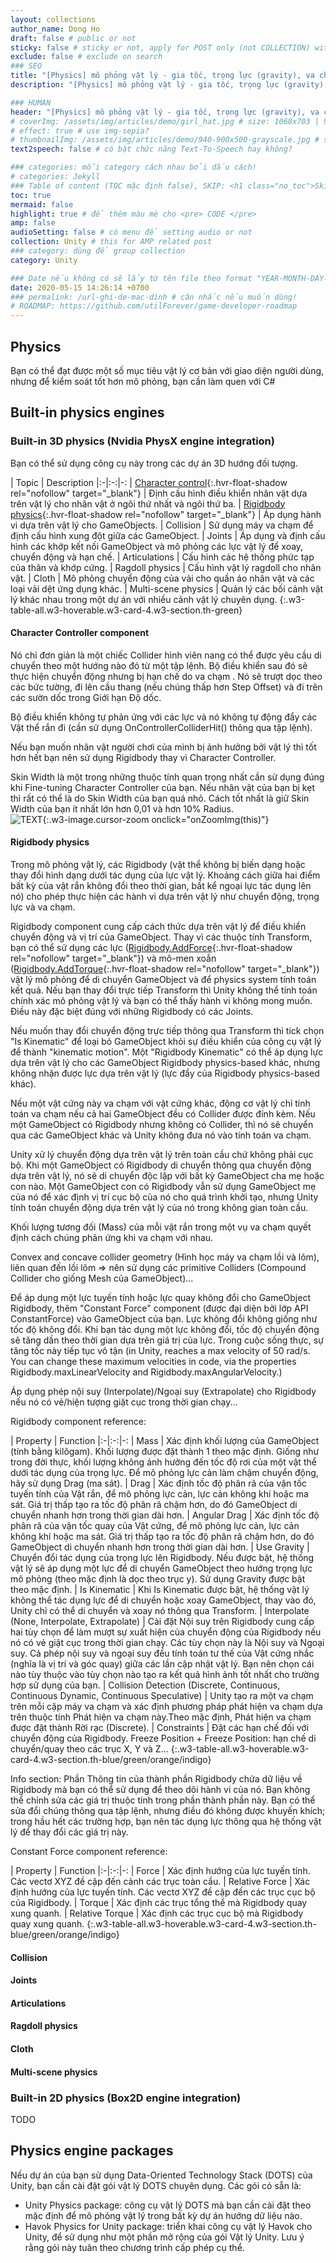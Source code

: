 ```yaml
---
layout: collections
author_name: Dong Ho
draft: false # public or not
sticky: false # sticky or not, apply for POST only (not COLLECTION) with including thumbnailImg
exclude: false # exclude on search
### SEO
title: "[Physics] mô phỏng vật lý - gia tốc, trọng lực (gravity), va chạm (collision)"
description: "[Physics] mô phỏng vật lý - gia tốc, trọng lực (gravity), va chạm (collision)"

### HUMAN
header: "[Physics] mô phỏng vật lý - gia tốc, trọng lực (gravity), va chạm (collision)"
# coverImg: /assets/img/articles/demo/girl_hat.jpg # size: 1068x703 | 900x500 | 600x400
# effect: true # use img-sepia?
# thumbnailImg: /assets/img/articles/demo/940-900x500-grayscale.jpg # size: 900x500 | 600x400
text2speech: false # có bật chức năng Text-To-Speech hay không?

### categories: mỗi category cách nhau bởi dấu cách!
# categories: Jekyll
### Table of content (TOC mặc định false), SKIP: <h1 class="no_toc">Skip toc</h1> hoặc <div class="no_toc_section">
toc: true
mermaid: false
highlight: true # để thêm màu mè cho <pre> CODE </pre>
amp: false
audioSetting: false # có menu để setting audio or not
collection: Unity # this for AMP related post
### category: dùng để group collection
category: Unity

### Date nếu không có sẽ lấy từ tên file theo format "YEAR-MONTH-DAY-title.md"
date: 2020-05-15 14:26:14 +0700
### permalink: /url-ghi-de-mac-dinh # cân nhắc nếu muốn dùng!
# ROADMAP: https://github.com/utilForever/game-developer-roadmap
---
```


## Physics

Bạn có thể đạt được một số mục tiêu vật lý cơ bản với giao diện người dùng, nhưng để kiểm soát tốt hơn mô phỏng, bạn cần làm quen với C#

## Built-in physics engines

### Built-in 3D physics (Nvidia PhysX engine integration)

Bạn có thể sử dụng công cụ này trong các dự án 3D hướng đối tượng.

| Topic | Description
|:-|:-:|-:
| [Character control](https://docs.unity3d.com/2021.3/Documentation/Manual/class-CharacterController.html){:.hvr-float-shadow rel="nofollow" target="_blank"} | Định cấu hình điều khiển nhân vật dựa trên vật lý cho nhân vật ở ngôi thứ nhất và ngôi thứ ba.
| [Rigidbody physics](https://docs.unity3d.com/2021.3/Documentation/Manual/rigidbody-physics-section.html){:.hvr-float-shadow rel="nofollow" target="_blank"} | Áp dụng hành vi dựa trên vật lý cho GameObjects.
| Collision | Sử dụng máy va chạm để định cấu hình xung đột giữa các GameObject.
| Joints | Áp dụng và định cấu hình các khớp kết nối GameObject và mô phỏng các lực vật lý để xoay, chuyển động và hạn chế.
| Articulations | Cấu hình các hệ thống phức tạp của thân và khớp cứng.
| Ragdoll physics | Cấu hình vật lý ragdoll cho nhân vật.
| Cloth | Mô phỏng chuyển động của vải cho quần áo nhân vật và các loại vải dệt ứng dụng khác.
| Multi-scene physics | Quản lý các bối cảnh vật lý khác nhau trong một dự án với nhiều cảnh vật lý chuyên dụng.
{:.w3-table-all.w3-hoverable.w3-card-4.w3-section.th-green}

#### Character Controller component

Nó chỉ đơn giản là một chiếc Collider hình viên nang có thể được yêu cầu di chuyển theo một hướng nào đó từ một tập lệnh. Bộ điều khiển sau đó sẽ thực hiện chuyển động nhưng bị hạn chế do va chạm . Nó sẽ trượt dọc theo các bức tường, đi lên cầu thang (nếu chúng thấp hơn Step Offset) và đi trên các sườn dốc trong Giới hạn Độ dốc.

Bộ điều khiển không tự phản ứng với các lực và nó không tự động đẩy các Vật thể rắn đi (cần sử dụng OnControllerColliderHit() thông qua tập lệnh).

Nếu bạn muốn nhân vật người chơi của mình bị ảnh hưởng bởi vật lý thì tốt hơn hết bạn nên sử dụng Rigidbody thay vì Character Controller.

Skin Width là một trong những thuộc tính quan trọng nhất cần sử dụng đúng khi Fine-tuning Character Controller của bạn. Nếu nhân vật của bạn bị kẹt thì rất có thể là do Skin Width của bạn quá nhỏ. Cách tốt nhất là giữ Skin Width của bạn ít nhất lớn hơn 0,01 và hơn 10% Radius.<br>![TEXT](https://docs.unity3d.com/2021.3/Documentation/uploads/Main/CharacterControllerWindow.jpg){:.w3-image.cursor-zoom onclick="onZoomImg(this)"}

#### Rigidbody physics

Trong mô phỏng vật lý, các Rigidbody (vật thể không bị biến dạng hoặc thay đổi hình dạng dưới tác dụng của lực vật lý. Khoảng cách giữa hai điểm bất kỳ của vật rắn không đổi theo thời gian, bất kể ngoại lực tác dụng lên nó) cho phép thực hiện các hành vi dựa trên vật lý như chuyển động, trọng lực và va chạm.

Rigidbody component cung cấp cách thức dựa trên vật lý để điều khiển chuyển động và vị trí của GameObject. Thay vì các thuộc tính Transform, bạn có thể sử dụng các lực ([Rigidbody.AddForce](https://docs.unity3d.com/2021.3/Documentation/ScriptReference/Rigidbody.AddForce.html){:.hvr-float-shadow rel="nofollow" target="_blank"}) và mô-men xoắn ([Rigidbody.AddTorque](https://docs.unity3d.com/2021.3/Documentation/ScriptReference/Rigidbody.AddTorque.html){:.hvr-float-shadow rel="nofollow" target="_blank"}) vật lý mô phỏng để di chuyển GameObject và để physics system
tính toán kết quả. Nếu bạn thay đổi trực tiếp Transform thì Unity không thể tính toán chính xác mô phỏng vật lý và bạn có thể thấy hành vi không mong muốn. Điều này đặc biệt đúng với những Rigidbody có các Joints.

Nếu muốn thay đổi chuyển động trực tiếp thông qua Transform thì tick chọn "Is Kinematic" để loại bỏ GameObject khỏi sự điều khiển của công cụ vật lý để thành "kinematic motion". Một "Rigidbody Kinematic" có thể áp dụng lực dựa trên vật lý cho các GameObject Rigidbody physics-based khác, nhưng không nhận được lực dựa trên vật lý (lực đẩy của Rigidbody physics-based khác).

Nếu một vật cứng này va chạm với vật cứng khác, động cơ vật lý chỉ tính toán va chạm nếu cả hai GameObject đều có Collider được đính kèm. Nếu một GameObject có Rigidbody nhưng không có Collider, thì nó sẽ chuyển qua các GameObject khác và Unity không đưa nó vào tính toán va chạm.

Unity xử lý chuyển động dựa trên vật lý trên toàn cầu chứ không phải cục bộ. Khi một GameObject có Rigidbody di chuyển thông qua chuyển động dựa trên vật lý, nó sẽ di chuyển độc lập với bất kỳ GameObject cha mẹ hoặc con nào. Một GameObject con có Rigidbody vẫn sử dụng GameObject mẹ của nó để xác định vị trí cục bộ của nó cho quá trình khởi tạo, nhưng Unity tính toán chuyển động dựa trên vật lý của nó trong không gian toàn cầu.

Khối lượng tương đối (Mass) của mỗi vật rắn trong một vụ va chạm quyết định cách chúng phản ứng khi va chạm với nhau.

Convex and concave collider geometry (Hình học máy va chạm lồi và lõm), liên quan đến lồi lõm => nên sử dụng các primitive Colliders (Compound Collider cho giống Mesh của GameObject)...

Để áp dụng một lực tuyến tính hoặc lực quay không đổi cho GameObject Rigidbody, thêm "Constant Force" component (được đại diện bởi lớp API ConstantForce) vào GameObject của bạn. Lực không đổi không giống như tốc độ không đổi. Khi bạn tác dụng một lực không đổi, tốc độ chuyển động sẽ tăng dần theo thời gian dựa trên giá trị của lực. Trong cuộc sống thực, sự tăng tốc này tiếp tục vô tận (in Unity, reaches a max velocity of 50 rad/s. You can change these maximum velocities in code, via the properties Rigidbody.maxLinearVelocity and Rigidbody.maxAngularVelocity.)

Áp dụng phép nội suy (Interpolate)/Ngoại suy (Extrapolate) cho Rigidbody nếu nó có vẻ/hiện tượng giật cục trong thời gian chạy...

Rigidbody component reference:

| Property | Function
|:-|:-:|-:
| Mass | Xác định khối lượng của GameObject (tính bằng kilôgam). Khối lượng được đặt thành 1 theo mặc định. Giống như trong đời thực, khối lượng không ảnh hưởng đến tốc độ rơi của một vật thể dưới tác dụng của trọng lực. Để mô phỏng lực cản làm chậm chuyển động, hãy sử dụng Drag (ma sát).
| Drag | Xác định tốc độ phân rã của vận tốc tuyến tính của Vật rắn, để mô phỏng lực cản, lực cản không khí hoặc ma sát. Giá trị thấp tạo ra tốc độ phân rã chậm hơn, do đó GameObject di chuyển nhanh hơn trong thời gian dài hơn.
| Angular Drag | Xác định tốc độ phân rã của vận tốc quay của Vật cứng, để mô phỏng lực cản, lực cản không khí hoặc ma sát. Giá trị thấp tạo ra tốc độ phân rã chậm hơn, do đó GameObject di chuyển nhanh hơn trong thời gian dài hơn.
| Use Gravity | Chuyển đổi tác dụng của trọng lực lên Rigidbody. Nếu được bật, hệ thống vật lý sẽ áp dụng một lực để di chuyển GameObject theo hướng trọng lực mô phỏng (theo mặc định là dọc theo trục y). Sử dụng Gravity được bật theo mặc định.
| Is Kinematic | Khi Is Kinematic được bật, hệ thống vật lý không thể tác dụng lực để di chuyển hoặc xoay GameObject, thay vào đó, Unity chỉ có thể di chuyển và xoay nó thông qua Transform.
| Interpolate (None, Interpolate, Extrapolate) | Cài đặt Nội suy trên Rigidbody cung cấp hai tùy chọn để làm mượt sự xuất hiện của chuyển động của Rigidbody nếu nó có vẻ giật cục trong thời gian chạy. Các tùy chọn này là Nội suy và Ngoại suy. Cả phép nội suy và ngoại suy đều tính toán tư thế của Vật cứng nhắc (nghĩa là vị trí và góc quay) giữa các lần cập nhật vật lý. Bạn nên chọn cái nào tùy thuộc vào tùy chọn nào tạo ra kết quả hình ảnh tốt nhất cho trường hợp sử dụng của bạn.
| Collision Detection (Discrete, Continuous, Continuous Dynamic, Continuous Speculative) | Unity tạo ra một va chạm trên mỗi cặp máy va chạm và xác định phương pháp phát hiện va chạm dựa trên thuộc tính Phát hiện va chạm này.Theo mặc định, Phát hiện va chạm được đặt thành Rời rạc (Discrete).
| Constraints | Đặt các hạn chế đối với chuyển động của Rigidbody. Freeze Position + Freeze Position: hạn chế di chuyển/quay theo các trục X, Y và Z...
{:.w3-table-all.w3-hoverable.w3-card-4.w3-section.th-blue/green/orange/indigo}

Info section: Phần Thông tin của thành phần Rigidbody chứa dữ liệu về Rigidbody mà bạn có thể sử dụng để theo dõi hành vi của nó. Bạn không thể chỉnh sửa các giá trị thuộc tính trong phần thành phần này. Bạn có thể sửa đổi chúng thông qua tập lệnh, nhưng điều đó không được khuyến khích; trong hầu hết các trường hợp, bạn nên tác dụng lực thông qua hệ thống vật lý để thay đổi các giá trị này.

Constant Force component reference:

| Property | Function
|:-|:-:|-:
| Force | Xác định hướng của lực tuyến tính. Các vectơ XYZ đề cập đến cảnh các trục toàn cầu.
| Relative Force  | Xác định hướng của lực tuyến tính. Các vectơ XYZ đề cập đến các trục cục bộ của Rigidbody.
| Torque | Xác định các trục tổng thể mà Rigidbody quay xung quanh.
| Relative Torque | Xác định các trục cục bộ mà Rigidbody quay xung quanh.
{:.w3-table-all.w3-hoverable.w3-card-4.w3-section.th-blue/green/orange/indigo}

#### Collision

#### Joints

#### Articulations

#### Ragdoll physics

#### Cloth

#### Multi-scene physics

### Built-in 2D physics (Box2D engine integration)

TODO

## Physics engine packages

Nếu dự án của bạn sử dụng Data-Oriented Technology Stack (DOTS) của Unity, bạn cần cài đặt gói vật lý DOTS chuyên dụng. Các gói có sẵn là:
- Unity Physics package: công cụ vật lý DOTS mà bạn cần cài đặt theo mặc định để mô phỏng vật lý trong bất kỳ dự án hướng dữ liệu nào.
- Havok Physics for Unity package: triển khai công cụ vật lý Havok cho Unity, để sử dụng như một phần mở rộng của gói Vật lý Unity. Lưu ý rằng gói này tuân theo chương trình cấp phép cụ thể.

